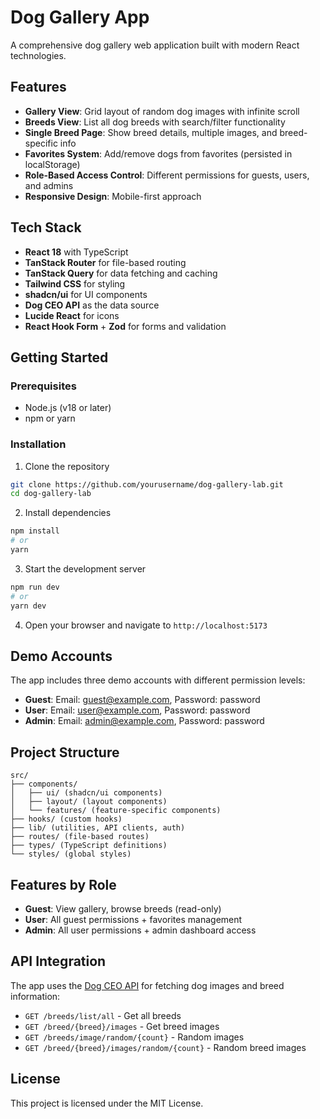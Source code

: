 # Dog Gallery App

A comprehensive dog gallery web application built with modern React technologies.

## Features

- **Gallery View**: Grid layout of random dog images with infinite scroll
- **Breeds View**: List all dog breeds with search/filter functionality
- **Single Breed Page**: Show breed details, multiple images, and breed-specific info
- **Favorites System**: Add/remove dogs from favorites (persisted in localStorage)
- **Role-Based Access Control**: Different permissions for guests, users, and admins
- **Responsive Design**: Mobile-first approach

## Tech Stack

- **React 18** with TypeScript
- **TanStack Router** for file-based routing
- **TanStack Query** for data fetching and caching
- **Tailwind CSS** for styling
- **shadcn/ui** for UI components
- **Dog CEO API** as the data source
- **Lucide React** for icons
- **React Hook Form** + **Zod** for forms and validation

## Getting Started

### Prerequisites

- Node.js (v18 or later)
- npm or yarn

### Installation

1. Clone the repository
```bash
git clone https://github.com/yourusername/dog-gallery-lab.git
cd dog-gallery-lab
```

2. Install dependencies
```bash
npm install
# or
yarn
```

3. Start the development server
```bash
npm run dev
# or
yarn dev
```

4. Open your browser and navigate to `http://localhost:5173`

## Demo Accounts

The app includes three demo accounts with different permission levels:

- **Guest**: Email: guest@example.com, Password: password
- **User**: Email: user@example.com, Password: password
- **Admin**: Email: admin@example.com, Password: password

## Project Structure

```
src/
├── components/
│   ├── ui/ (shadcn/ui components)
│   ├── layout/ (layout components)
│   └── features/ (feature-specific components)
├── hooks/ (custom hooks)
├── lib/ (utilities, API clients, auth)
├── routes/ (file-based routes)
├── types/ (TypeScript definitions)
└── styles/ (global styles)
```

## Features by Role

- **Guest**: View gallery, browse breeds (read-only)
- **User**: All guest permissions + favorites management
- **Admin**: All user permissions + admin dashboard access

## API Integration

The app uses the [Dog CEO API](https://dog.ceo/dog-api/) for fetching dog images and breed information:

- `GET /breeds/list/all` - Get all breeds
- `GET /breed/{breed}/images` - Get breed images
- `GET /breeds/image/random/{count}` - Random images
- `GET /breed/{breed}/images/random/{count}` - Random breed images

## License

This project is licensed under the MIT License.
